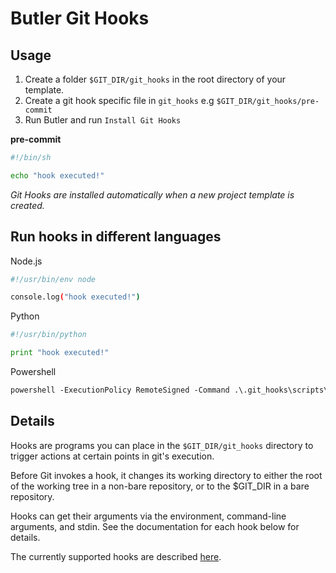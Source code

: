# Butler Git Hooks

## Usage

1. Create a folder `$GIT_DIR/git_hooks` in the root directory of your template.
2. Create a git hook specific file in `git_hooks` e.g `$GIT_DIR/git_hooks/pre-commit`
3. Run Butler and run `Install Git Hooks`

**pre-commit**
```sh
#!/bin/sh

echo "hook executed!"
```

_Git Hooks are installed automatically when a new project template is created._

## Run hooks in different languages

Node.js
```sh
#!/usr/bin/env node

console.log("hook executed!")
```

Python
```py
#!/usr/bin/python

print "hook executed!"
```

Powershell
```ps
powershell -ExecutionPolicy RemoteSigned -Command .\.git_hooks\scripts\build.ps1
```

## Details
Hooks are programs you can place in the `$GIT_DIR/git_hooks` directory to
trigger actions at certain points in git's execution.
 
Before Git invokes a hook, it changes its working directory to either
the root of the working tree in a non-bare repository, or to the
$GIT_DIR in a bare repository.
 
Hooks can get their arguments via the environment, command-line
arguments, and stdin. See the documentation for each hook below for
details.
 
The currently supported hooks are described [here](https://git-scm.com/docs/githooks).

